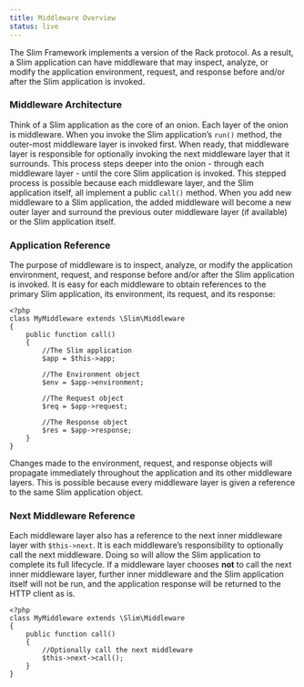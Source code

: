```yaml
---
title: Middleware Overview
status: live
---
```


The Slim Framework implements a version of the Rack protocol. As a result, a Slim application can have middleware
that may inspect, analyze, or modify the application environment, request, and response before and/or after the
Slim application is invoked.

### Middleware Architecture

Think of a Slim application as the core of an onion. Each layer of the onion is middleware. When you invoke the
Slim application’s `run()` method, the outer-most middleware layer is invoked first. When ready, that middleware
layer is responsible for optionally invoking the next middleware layer that it surrounds. This process steps deeper
into the onion - through each middleware layer - until the core Slim application is invoked. This stepped process
is possible because each middleware layer, and the Slim application itself, all implement a public `call()` method.
When you add new middleware to a Slim application, the added middleware will become a new outer layer and surround
the previous outer middleware layer (if available) or the Slim application itself.

### Application Reference

The purpose of middleware is to inspect, analyze, or modify the application environment, request, and response
before and/or after the Slim application is invoked. It is easy for each middleware to obtain references to the
primary Slim application, its environment, its request, and its response:

    <?php
    class MyMiddleware extends \Slim\Middleware
    {
        public function call()
        {
            //The Slim application
            $app = $this->app;

            //The Environment object
            $env = $app->environment;

            //The Request object
            $req = $app->request;

            //The Response object
            $res = $app->response;
        }
    }

Changes made to the environment, request, and response objects will propagate immediately throughout the application
and its other middleware layers. This is possible because every middleware layer is given a reference to the same
Slim application object.

### Next Middleware Reference

Each middleware layer also has a reference to the next inner middleware layer with `$this->next`. It is each
middleware’s responsibility to optionally call the next middleware. Doing so will allow the Slim application
to complete its full lifecycle. If a middleware layer chooses **not** to call the next inner middleware layer,
further inner middleware and the Slim application itself will not be run, and the application response will
be returned to the HTTP client as is.

    <?php
    class MyMiddleware extends \Slim\Middleware
    {
        public function call()
        {
            //Optionally call the next middleware
            $this->next->call();
        }
    }
